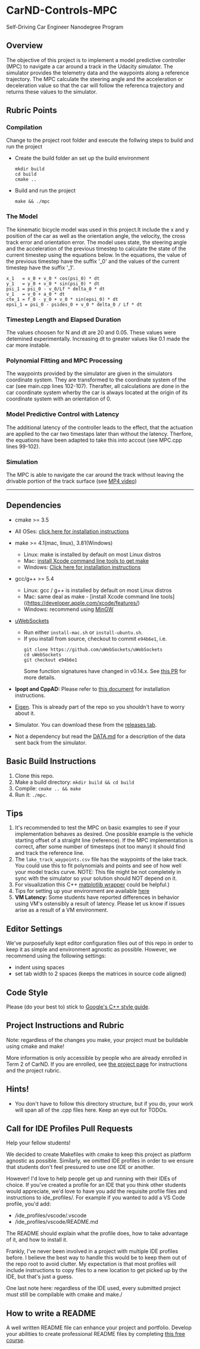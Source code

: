 # CarND-Controls-MPC
Self-Driving Car Engineer Nanodegree Program

## Overview
The objective of this project is to implement a model predictive controller (MPC) to navigate a car around a track in the Udacity simulator. The simulator provides the telemetry data and the waypoints along a reference trajectory. The MPC calculate the steering angle and the acceleration or deceleration value so that the car will follow the referenca trajectory and returns these values to the simulator.

## Rubric Points

### Compilation

Change to the project root folder and execute the follwing steps to build and run the project
- Create the build folder an set up the build environment
	```
	mkdir build
	cd build
	cmake ..
	```
- Build and run the project
	```
	make && ./mpc
	```

### The Model
The kinematic bicycle model was used in this project.It include the x and y position of the car as well as the orientation angle, the velocity, the cross track error and orientation error.  The model uses state, the steering angle and the acceleration of the previous timestep to calculate the state of the current timestep using the equations below.
In the equations, the value of the previous timestep have the suffix '\_0' and the values of the current timestep have the suffix '\_1'.
```
x_1   = x_0 + v_0 * cos(psi_0) * dt
y_1   = y_0 + v_0 * sin(psi_0) * dt
psi_1 = psi_0 - v_0/Lf * delta_0 * dt
v_1   = v_0 + a_0 * dt
cte_1 = f_0 - y_0 + v_0 * sin(epsi_0) * dt
epsi_1 = psi_0 - psides_0 + v_0 * delta_0 / Lf * dt
```

### Timestep Length and Elapsed Duration
The values choosen for N and dt are 20 and 0.05. These values were detemined experimentally. Increasing dt to greater values like 0.1 made the car more instable.  

### Polynomial Fitting and MPC Processing
The waypoints provided by the simulator are given in the simulators coordinate system. They are transformed to the coordinate system of the car (see main.cpp lines 102-107). Therafter, all calculations are done in the car coordinate system wherby the car is always located at the origin of its coordinate system with an orientation of 0.

### Model Predictive Control with Latency
The additional latency of the controller leads to the effect, that the actuation are applied to the car two timestaps later than without the latency. Therfore, the equations have been adapted to take this into accout (see MPC.cpp lines 99-102).

### Simulation
The MPC is able to navigate the car around the track without leaving the drivable portion of the track surface (see [MP4 video](https://www.dropbox.com/s/nrl8s05m0gtuzsv/MPC.mp4?dl=0))



---

## Dependencies

* cmake >= 3.5
 * All OSes: [click here for installation instructions](https://cmake.org/install/)
* make >= 4.1(mac, linux), 3.81(Windows)
  * Linux: make is installed by default on most Linux distros
  * Mac: [install Xcode command line tools to get make](https://developer.apple.com/xcode/features/)
  * Windows: [Click here for installation instructions](http://gnuwin32.sourceforge.net/packages/make.htm)
* gcc/g++ >= 5.4
  * Linux: gcc / g++ is installed by default on most Linux distros
  * Mac: same deal as make - [install Xcode command line tools]((https://developer.apple.com/xcode/features/)
  * Windows: recommend using [MinGW](http://www.mingw.org/)
* [uWebSockets](https://github.com/uWebSockets/uWebSockets)
  * Run either `install-mac.sh` or `install-ubuntu.sh`.
  * If you install from source, checkout to commit `e94b6e1`, i.e.
    ```
    git clone https://github.com/uWebSockets/uWebSockets
    cd uWebSockets
    git checkout e94b6e1
    ```
    Some function signatures have changed in v0.14.x. See [this PR](https://github.com/udacity/CarND-MPC-Project/pull/3) for more details.

* **Ipopt and CppAD:** Please refer to [this document](https://github.com/udacity/CarND-MPC-Project/blob/master/install_Ipopt_CppAD.md) for installation instructions.
* [Eigen](http://eigen.tuxfamily.org/index.php?title=Main_Page). This is already part of the repo so you shouldn't have to worry about it.
* Simulator. You can download these from the [releases tab](https://github.com/udacity/self-driving-car-sim/releases).
* Not a dependency but read the [DATA.md](./DATA.md) for a description of the data sent back from the simulator.


## Basic Build Instructions

1. Clone this repo.
2. Make a build directory: `mkdir build && cd build`
3. Compile: `cmake .. && make`
4. Run it: `./mpc`.

## Tips

1. It's recommended to test the MPC on basic examples to see if your implementation behaves as desired. One possible example
is the vehicle starting offset of a straight line (reference). If the MPC implementation is correct, after some number of timesteps
(not too many) it should find and track the reference line.
2. The `lake_track_waypoints.csv` file has the waypoints of the lake track. You could use this to fit polynomials and points and see of how well your model tracks curve. NOTE: This file might be not completely in sync with the simulator so your solution should NOT depend on it.
3. For visualization this C++ [matplotlib wrapper](https://github.com/lava/matplotlib-cpp) could be helpful.)
4.  Tips for setting up your environment are available [here](https://classroom.udacity.com/nanodegrees/nd013/parts/40f38239-66b6-46ec-ae68-03afd8a601c8/modules/0949fca6-b379-42af-a919-ee50aa304e6a/lessons/f758c44c-5e40-4e01-93b5-1a82aa4e044f/concepts/23d376c7-0195-4276-bdf0-e02f1f3c665d)
5. **VM Latency:** Some students have reported differences in behavior using VM's ostensibly a result of latency.  Please let us know if issues arise as a result of a VM environment.

## Editor Settings

We've purposefully kept editor configuration files out of this repo in order to
keep it as simple and environment agnostic as possible. However, we recommend
using the following settings:

* indent using spaces
* set tab width to 2 spaces (keeps the matrices in source code aligned)

## Code Style

Please (do your best to) stick to [Google's C++ style guide](https://google.github.io/styleguide/cppguide.html).

## Project Instructions and Rubric

Note: regardless of the changes you make, your project must be buildable using
cmake and make!

More information is only accessible by people who are already enrolled in Term 2
of CarND. If you are enrolled, see [the project page](https://classroom.udacity.com/nanodegrees/nd013/parts/40f38239-66b6-46ec-ae68-03afd8a601c8/modules/f1820894-8322-4bb3-81aa-b26b3c6dcbaf/lessons/b1ff3be0-c904-438e-aad3-2b5379f0e0c3/concepts/1a2255a0-e23c-44cf-8d41-39b8a3c8264a)
for instructions and the project rubric.

## Hints!

* You don't have to follow this directory structure, but if you do, your work
  will span all of the .cpp files here. Keep an eye out for TODOs.

## Call for IDE Profiles Pull Requests

Help your fellow students!

We decided to create Makefiles with cmake to keep this project as platform
agnostic as possible. Similarly, we omitted IDE profiles in order to we ensure
that students don't feel pressured to use one IDE or another.

However! I'd love to help people get up and running with their IDEs of choice.
If you've created a profile for an IDE that you think other students would
appreciate, we'd love to have you add the requisite profile files and
instructions to ide_profiles/. For example if you wanted to add a VS Code
profile, you'd add:

* /ide_profiles/vscode/.vscode
* /ide_profiles/vscode/README.md

The README should explain what the profile does, how to take advantage of it,
and how to install it.

Frankly, I've never been involved in a project with multiple IDE profiles
before. I believe the best way to handle this would be to keep them out of the
repo root to avoid clutter. My expectation is that most profiles will include
instructions to copy files to a new location to get picked up by the IDE, but
that's just a guess.

One last note here: regardless of the IDE used, every submitted project must
still be compilable with cmake and make./

## How to write a README
A well written README file can enhance your project and portfolio.  Develop your abilities to create professional README files by completing [this free course](https://www.udacity.com/course/writing-readmes--ud777).
